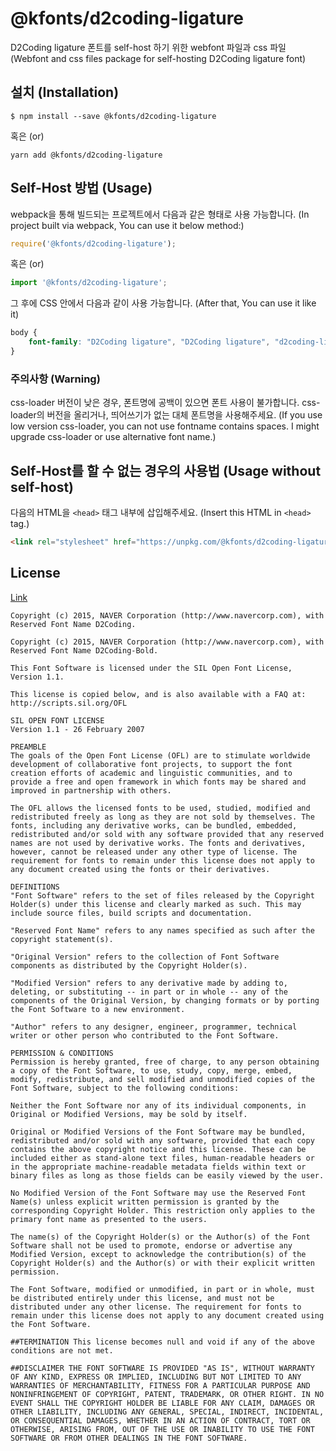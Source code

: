 
# @kfonts/d2coding-ligature

D2Coding ligature 폰트를 self-host 하기 위한 webfont 파일과 css 파일
(Webfont and css files package for self-hosting D2Coding ligature font)

## 설치 (Installation)

```
$ npm install --save @kfonts/d2coding-ligature
```

혹은 (or)

```
yarn add @kfonts/d2coding-ligature
```

## Self-Host 방법 (Usage)

webpack을 통해 빌드되는 프로젝트에서 다음과 같은 형태로 사용 가능합니다.
(In project built via webpack, You can use it below method:)

```js
require('@kfonts/d2coding-ligature');
```

혹은 (or)

```js
import '@kfonts/d2coding-ligature';
```

그 후에 CSS 안에서 다음과 같이 사용 가능합니다.
(After that, You can use it like it)

```css
body {
    font-family: "D2Coding ligature", "D2Coding ligature", "d2coding-ligature";
}
```

### 주의사항 (Warning)

css-loader 버전이 낮은 경우, 폰트명에 공백이 있으면 폰트 사용이 불가합니다.
css-loader의 버전을 올리거나, 띄어쓰기가 없는 대체 폰트명을 사용해주세요.
(If you use low version css-loader, you can not use fontname contains spaces.
I might upgrade css-loader or use alternative font name.)

## Self-Host를 할 수 없는 경우의 사용법 (Usage without self-host)

다음의 HTML을 `<head>` 태그 내부에 삽입해주세요.
(Insert this HTML in `<head>` tag.)

```html
<link rel="stylesheet" href="https://unpkg.com/@kfonts/d2coding-ligature/index.css" />
```

## License

[Link](https://github.com/naver/d2codingfont/wiki/Open-Font-License)

```
Copyright (c) 2015, NAVER Corporation (http://www.navercorp.com), with Reserved Font Name D2Coding.

Copyright (c) 2015, NAVER Corporation (http://www.navercorp.com), with Reserved Font Name D2Coding-Bold.

This Font Software is licensed under the SIL Open Font License, Version 1.1.

This license is copied below, and is also available with a FAQ at: http://scripts.sil.org/OFL

SIL OPEN FONT LICENSE
Version 1.1 - 26 February 2007

PREAMBLE
The goals of the Open Font License (OFL) are to stimulate worldwide development of collaborative font projects, to support the font creation efforts of academic and linguistic communities, and to provide a free and open framework in which fonts may be shared and improved in partnership with others.

The OFL allows the licensed fonts to be used, studied, modified and redistributed freely as long as they are not sold by themselves. The fonts, including any derivative works, can be bundled, embedded, redistributed and/or sold with any software provided that any reserved names are not used by derivative works. The fonts and derivatives, however, cannot be released under any other type of license. The requirement for fonts to remain under this license does not apply to any document created using the fonts or their derivatives.

DEFINITIONS
"Font Software" refers to the set of files released by the Copyright Holder(s) under this license and clearly marked as such. This may include source files, build scripts and documentation.

"Reserved Font Name" refers to any names specified as such after the copyright statement(s).

"Original Version" refers to the collection of Font Software components as distributed by the Copyright Holder(s).

"Modified Version" refers to any derivative made by adding to, deleting, or substituting -- in part or in whole -- any of the components of the Original Version, by changing formats or by porting the Font Software to a new environment.

"Author" refers to any designer, engineer, programmer, technical writer or other person who contributed to the Font Software.

PERMISSION & CONDITIONS
Permission is hereby granted, free of charge, to any person obtaining a copy of the Font Software, to use, study, copy, merge, embed, modify, redistribute, and sell modified and unmodified copies of the Font Software, subject to the following conditions:

Neither the Font Software nor any of its individual components, in Original or Modified Versions, may be sold by itself.

Original or Modified Versions of the Font Software may be bundled, redistributed and/or sold with any software, provided that each copy contains the above copyright notice and this license. These can be included either as stand-alone text files, human-readable headers or in the appropriate machine-readable metadata fields within text or binary files as long as those fields can be easily viewed by the user.

No Modified Version of the Font Software may use the Reserved Font Name(s) unless explicit written permission is granted by the corresponding Copyright Holder. This restriction only applies to the primary font name as presented to the users.

The name(s) of the Copyright Holder(s) or the Author(s) of the Font Software shall not be used to promote, endorse or advertise any Modified Version, except to acknowledge the contribution(s) of the Copyright Holder(s) and the Author(s) or with their explicit written permission.

The Font Software, modified or unmodified, in part or in whole, must be distributed entirely under this license, and must not be distributed under any other license. The requirement for fonts to remain under this license does not apply to any document created using the Font Software.

##TERMINATION This license becomes null and void if any of the above conditions are not met.

##DISCLAIMER THE FONT SOFTWARE IS PROVIDED "AS IS", WITHOUT WARRANTY OF ANY KIND, EXPRESS OR IMPLIED, INCLUDING BUT NOT LIMITED TO ANY WARRANTIES OF MERCHANTABILITY, FITNESS FOR A PARTICULAR PURPOSE AND NONINFRINGEMENT OF COPYRIGHT, PATENT, TRADEMARK, OR OTHER RIGHT. IN NO EVENT SHALL THE COPYRIGHT HOLDER BE LIABLE FOR ANY CLAIM, DAMAGES OR OTHER LIABILITY, INCLUDING ANY GENERAL, SPECIAL, INDIRECT, INCIDENTAL, OR CONSEQUENTIAL DAMAGES, WHETHER IN AN ACTION OF CONTRACT, TORT OR OTHERWISE, ARISING FROM, OUT OF THE USE OR INABILITY TO USE THE FONT SOFTWARE OR FROM OTHER DEALINGS IN THE FONT SOFTWARE.

```
